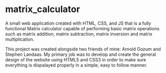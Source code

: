 # matrix_calculator

A small web application created with HTML, CSS, and JS that is a fully
functional Matrix calculator capable of performing basic matrix operations such as matrix
addition, matrix subtraction, matrix inversion and matrix multiplication.

This project was created alongside two friends of mine: Arnold Gozum and Stephen Landaas. My primary job was to develop and create the general design of the website using HTML5 and CSS3 in order to make sure everything is dispalayed properly in a simple, easy to follow manner.

